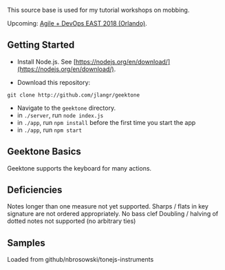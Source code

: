 This source base is used for my tutorial workshops on mobbing. 

Upcoming: [Agile + DevOps EAST 2018 (Orlando)](https://agiledevopseast.techwell.com).

## Getting Started

- Install Node.js.  See [https://nodejs.org/en/download/](https://nodejs.org/en/download/).

- Download this repository:
```
git clone http://github.com/jlangr/geektone
```
- Navigate to the `geektone` directory.
- in `./server`, run `node index.js`
- in `./app`, run `npm install` before the first time you start the app
- in `./app`, run `npm start`

## Geektone Basics

Geektone supports the keyboard for many actions.

## Deficiencies

Notes longer than one measure not yet supported.
Sharps / flats in key signature are not ordered appropriately.
No bass clef
Doubling / halving of dotted notes not supported (no arbitrary ties)

## Samples

Loaded from github/nbrosowski/tonejs-instruments

